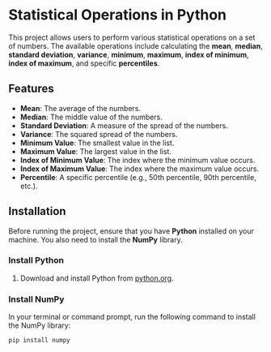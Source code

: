 # Statistical Operations in Python

This project allows users to perform various statistical operations on a set of numbers. The available operations include calculating the **mean**, **median**, **standard deviation**, **variance**, **minimum**, **maximum**, **index of minimum**, **index of maximum**, and specific **percentiles**.

## Features

- **Mean**: The average of the numbers.
- **Median**: The middle value of the numbers.
- **Standard Deviation**: A measure of the spread of the numbers.
- **Variance**: The squared spread of the numbers.
- **Minimum Value**: The smallest value in the list.
- **Maximum Value**: The largest value in the list.
- **Index of Minimum Value**: The index where the minimum value occurs.
- **Index of Maximum Value**: The index where the maximum value occurs.
- **Percentile**: A specific percentile (e.g., 50th percentile, 90th percentile, etc.).

## Installation

Before running the project, ensure that you have **Python** installed on your machine. You also need to install the **NumPy** library.

### Install Python
1. Download and install Python from [python.org](https://www.python.org/downloads/).

### Install NumPy
In your terminal or command prompt, run the following command to install the NumPy library:
```bash
pip install numpy
